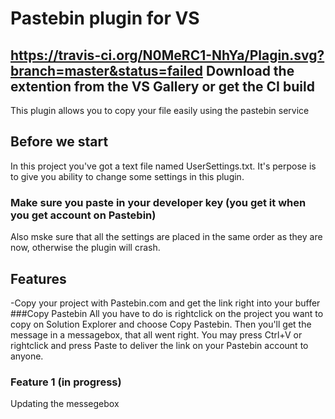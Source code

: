 # Pastebin plugin for VS
https://travis-ci.org/N0MeRC1-NhYa/Plagin.svg?branch=master&status=failed
Download the extention from the VS Gallery or get the CI build
------------------------------------------------------------
This plugin allows you to copy your file easily using the pastebin service  
## Before we start
In this project you've got a text file named UserSettings.txt. It's perpose is to give you ability to change some settings in this plugin.
### Make sure you paste in your developer key (you get it when you get account on Pastebin)
Also mske sure that all the settings are placed in the same order as they are now, otherwise the plugin will crash.
## Features
-Copy your project with Pastebin.com and get the link right into your buffer
###Copy Pastebin
All you have to do is rightclick on the project you want to copy on Solution Explorer and choose Copy Pastebin.
Then you'll get the message in a messagebox, that all went right. You may press Ctrl+V or rightclick and press Paste to deliver the link on your Pastebin account to anyone.
### Feature 1 (in progress)
Updating the messegebox
